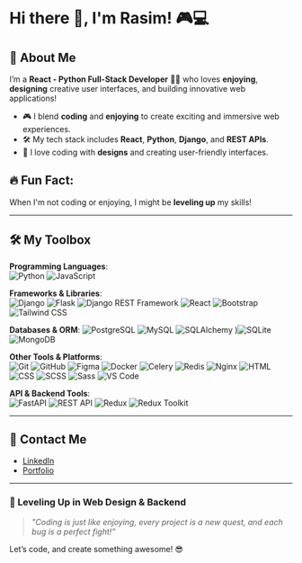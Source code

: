 # Hi there 👋, I'm Rasim! 🎮💻

## 🚀 About Me
I’m a **React - Python Full-Stack Developer** 👨‍💻 who loves **enjoying**, **designing** creative user interfaces, and building innovative web applications!

- 🎮 I blend **coding** and **enjoying** to create exciting and immersive web experiences.
- 🛠️ My tech stack includes **React**, **Python**, **Django**, and **REST APIs**.
- 🎨 I love coding with **designs** and creating user-friendly interfaces.

## 🔥 Fun Fact:
When I'm not coding or enjoying, I might be **leveling up** my skills!

---

## 🛠️ My Toolbox
**Programming Languages**:  
![Python](https://img.shields.io/badge/-Python-3776AB?style=for-the-badge&logo=python&logoColor=white)  ![JavaScript](https://img.shields.io/badge/-JavaScript-F7DF1E?style=for-the-badge&logo=javascript&logoColor=black)  

**Frameworks & Libraries**:  
![Django](https://img.shields.io/badge/-Django-092E20?style=for-the-badge&logo=django&logoColor=white)  ![Flask](https://img.shields.io/badge/-Flask-000000?style=for-the-badge&logo=flask&logoColor=white)  ![Django REST Framework](https://img.shields.io/badge/-Django%20REST%20Framework-092E20?style=for-the-badge&logo=django&logoColor=white)
![React](https://img.shields.io/badge/-React-61DAFB?style=for-the-badge&logo=react&logoColor=black)  ![Bootstrap](https://img.shields.io/badge/-Bootstrap-7952B3?style=for-the-badge&logo=bootstrap&logoColor=white) 
 ![Tailwind CSS](https://img.shields.io/badge/-Tailwind%20CSS-06B6D4?style=for-the-badge&logo=tailwindcss&logoColor=white)

**Databases & ORM**:
![PostgreSQL](https://img.shields.io/badge/-PostgreSQL-4169E1?style=for-the-badge&logo=postgresql&logoColor=white)  ![MySQL](https://img.shields.io/badge/-MySQL-4479A1?style=for-the-badge&logo=mysql&logoColor=white)  ![SQLAlchemy](https://img.shields.io/badge/-SQLAlchemy-000000?style=for-the-badge&logo=python&logoColor=white)  )![SQLite](https://img.shields.io/badge/-SQLite-003B57?style=for-the-badge&logo=sqlite&logoColor=white)
![MongoDB](https://img.shields.io/badge/-MongoDB-47A248?style=for-the-badge&logo=mongodb&logoColor=white)

**Other Tools & Platforms**:  
![Git](https://img.shields.io/badge/-Git-F05032?style=for-the-badge&logo=git&logoColor=white)  ![GitHub](https://img.shields.io/badge/-GitHub-181717?style=for-the-badge&logo=github&logoColor=white)  ![Figma](https://img.shields.io/badge/-Figma-F24E1E?style=for-the-badge&logo=figma&logoColor=white)  ![Docker](https://img.shields.io/badge/-Docker-2496ED?style=for-the-badge&logo=docker&logoColor=white)  ![Celery](https://img.shields.io/badge/-Celery-37814A?style=for-the-badge&logo=celery&logoColor=white)  ![Redis](https://img.shields.io/badge/-Redis-DC382D?style=for-the-badge&logo=redis&logoColor=white)  ![Nginx](https://img.shields.io/badge/-Nginx-269539?style=for-the-badge&logo=nginx&logoColor=white)
![HTML](https://img.shields.io/badge/-HTML5-E34F26?style=for-the-badge&logo=html5&logoColor=white)  ![CSS](https://img.shields.io/badge/-CSS3-1572B6?style=for-the-badge&logo=css3&logoColor=white)  ![SCSS](https://img.shields.io/badge/-SCSS-CC6699?style=for-the-badge&logo=sass&logoColor=white)  ![Sass](https://img.shields.io/badge/-Sass-CC6699?style=for-the-badge&logo=sass&logoColor=white)
![VS Code](https://img.shields.io/badge/-VS%20Code-007ACC?style=for-the-badge&logo=visual-studio-code&logoColor=white)  

**API & Backend Tools**:  
![FastAPI](https://img.shields.io/badge/-FastAPI-009688?style=for-the-badge&logo=fastapi&logoColor=white)  ![REST API](https://img.shields.io/badge/-REST%20API-009688?style=for-the-badge&logo=api&logoColor=white)
![Redux](https://img.shields.io/badge/-Redux-764ABC?style=for-the-badge&logo=redux&logoColor=white)  ![Redux Toolkit](https://img.shields.io/badge/-Redux%20Toolkit-764ABC?style=for-the-badge&logo=redux&logoColor=white)

---

## 🎉 Contact Me

- [LinkedIn](https://www.linkedin.com/in/rasimabiyev/)
- [Portfolio](https://rasim-portfolio.vercel.app/)

---

### 🎯 Leveling Up in Web Design & Backend
> _"Coding is just like enjoying, every project is a new quest, and each bug is a perfect fight!"_

Let’s code, and create something awesome! 😎

